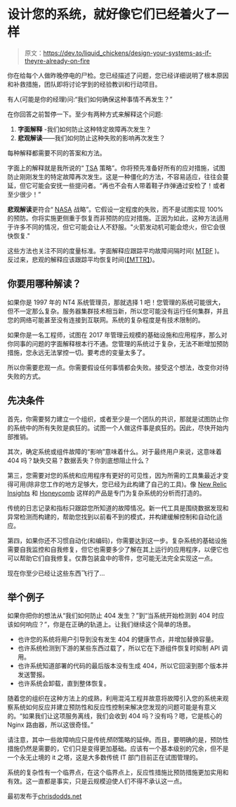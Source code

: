 # 设计您的系统，就好像它们已经着火了一样

> 原文：<https://dev.to/liquid_chickens/design-your-systems-as-if-theyre-already-on-fire>

你在给每个人做昨晚停电的尸检。您已经描述了问题，您已经详细说明了根本原因和补救措施，团队即将讨论学到的经验教训和行动项目。

有人(可能是你的经理)问:“我们如何确保这种事情不再发生？”

在你回答之前暂停一下。至少有两种方式来解释这个问题:

1.  **字面解释** -我们如何防止这种特定故障再次发生？
2.  **悲观解读**——我们如何防止这种失败的影响再次发生？

每种解释都需要不同的答案和方法。

字面上的解释就是我所说的“ [TSA](https://en.wikipedia.org/wiki/Transportation_Security_Administration) 策略”。你将预先准备好所有的应对措施，试图防止刚刚发生的特定故障再次发生。这是一种僵化的方法，不容易适应，往往会蔓延，但它可能会安抚一些提问者。“再也不会有人带着鞋子炸弹通过安检了！或者至少很少！”

**悲观解读**更符合“ [NASA](https://en.wikipedia.org/wiki/NASA) 战略”。它假设一定程度的失败，而不是试图实现 100%的预防。你将实施更侧重于恢复而非预防的应对措施。正因为如此，这种方法适用于许多不同的情况，但它可能会让人不舒服。"火箭发动机可能会熄火，但它会很快恢复."

这些方法也关注不同的度量标准。字面解释应跟踪平均故障间隔时间( [MTBF](https://en.wikipedia.org/wiki/Mean_time_between_failures) )。反过来，悲观的解释应该跟踪平均恢复时间([【MTTR】](https://en.wikipedia.org/wiki/Mean_time_to_recovery))。

## 你要用哪种解读？

如果你是 1997 年的 NT4 系统管理员，那就选择 1 吧！您管理的系统可能很大，但不一定那么复杂。服务器集群技术相当新，所以您可能没有运行任何集群，并且您的网络可能甚至没有连接到互联网。系统的复杂程度是有技术限制的。

如果你是一名工程师，试图在 2017 年管理云规模的基础设施和应用程序，那么对你同事的问题的字面解释根本行不通。您管理的系统过于复杂，无法不断增加预防措施，您永远无法掌控一切。要考虑的变量太多了。

所以你需要悲观一点。你需要假设任何事情都会失败。接受这个想法，改变你对待失败的方式。

## 先决条件

首先，你需要努力建立一个组织，或者至少是一个团队的共识，那就是试图防止你的系统中的所有失败是疯狂的。试图一个人做这件事是疯狂的。因此，尽快开始内部推销。

其次，确定系统或组件故障的“影响”意味着什么。对于最终用户来说，这意味着 404 吗？缺失交易？数据丢失？你到底想阻止什么？

第三，您需要对您的系统和应用程序有更好的可见性，因为所需的工具集最近才变得可用(除非您工作的地方足够大，您已经为此构建了自己的工具)。像 [New Relic Insights](https://newrelic.com/insights) 和 [Honeycomb](https://honeycomb.io/) 这样的产品是专门为复杂系统的分析而打造的。

传统的日志记录和指标只跟踪您所知道的故障情况。新一代工具是围绕数据发现和异常检测而构建的，帮助您找到以前看不到的模式，并构建缓解控制和自动化适应。

第四，如果你还不习惯自动化(和编码)，你需要达到这一步。复杂系统的基础设施需要自我监控和自我修复，但它也需要多少了解在其上运行的应用程序，以便它也可以帮助它们自我修复。仅靠包装盒中的零件，您可能无法完全实现这一点。

现在你至少已经让这些东西飞行了...

## 举个例子

如果你把你的想法从“我们如何防止 404 发生？”到“当系统开始检测到 404 时应该如何响应？”，你是在正确的轨道上。让我们继续这个简单的场景。

*   也许您的系统将用户引导到没有发生 404 的健康节点，并增加替换容量。
*   也许系统检测到下游的某些东西过载了，所以它在下游组件恢复时抑制 API 调用。
*   也许系统知道部署的代码的最后版本没有生成 404，所以它回滚到那个版本并发送警报。
*   也许系统会卸载，直到整体恢复。

随着您的组织在这种方法上的成熟，利用混沌工程并故意将故障引入您的系统来观察系统如何反应并建立预防性和反应性控制来解决您发现的问题可能是有意义的。“如果我们让这项服务离线，我们会收到 404 吗？没有吗？嗯，它是核心的 Nginx 路由器，所以这很奇怪。”

请注意，其中一些故障响应只是传统*预防*策略的延伸。而且，要明确的是，预防性措施仍然是需要的，它们只是变得更加基础。应该有一个基本级别的冗余，但不是一个永无止境的 it 之塔，这是大多数传统 IT 部门目前正在试图管理的。

系统的复杂性有一个临界点，在这个临界点上，反应性措施比预防措施更加实用和有效。这一直都是事实，只是云规模迫使人们不得不承认这一点。

最初发布于[chrisdodds.net](http://chrisdodds.net/design-your-systems-as-if-theyre-already-on-fire/)